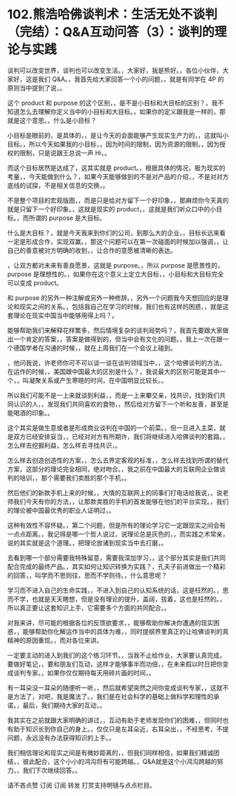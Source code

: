 # 102.熊浩哈佛谈判术：生活无处不谈判（完结）：Q&A互动问答（3）：谈判的理论与实践

谈判可以改变世界，谈判也可以改变生活。，大家好，我是熊好。，各位小伙伴，大家好，这是我们 Q&A。，我首先给大家回答一个小的问题，，就是有同学在 4P 的原则当中提到了说，。

这个 product 和 purpose 的这个区别，，是不是小目标和大目标的区别？，我不知道怎么去理解你定义当中的小目标和大目标。，如果你的定义跟我是一样的，那就是这个意思。，什么是小目标？

小目标是眼前的，是具体的，，是让今天的会面能够产生现实生产力的，，这就叫小目标。，所以今天如果我的小目标，，因为时间的限制，因为资源的限制，，因为授权的限制，只是说跟王总说一声 Hi，。

而这个目标居然是达成了，这其实就是 product。，根据具体的情况，极为现实的考量，，今天能做到什么？，如果今天能够做到的不是对产品的介绍，，不是对对方底线的试探，不是相关信息的交换，。

不是整个项目的宏观版图，，而是只是给对方留下一个好印象，，那麻烦你今天真的就是只留下一个好印象。，这就是现实的 product，，这就是我们听众口中的小目标。，而所谓的 purpose 是大目标。

什么是大目标？，就是今天我来到你们的公司，到那么大的企业，，目标长远来看一定是形成合作，实现双赢。，那这个问题可以在第一次碰面的时候加以强调，，让自己的善意被对方明确的收到，，让合作的意愿被清晰的表达。

，让双方都对未来有善良愿景，这就是 purpose。，所以 purpose 是愿景性的，purpose 是理想性的。，如果你在这个意义上定立大目标，，小目标和大目标完全可以变成 product。

和 purpose 的另外一种注解或另外一种修辞。，另外一个问题我今天想回应的是理论和现实之间的关系。，包括我自己在学习的时候，我们也有这样的困惑，，就是这套理论在现实中国当中能够用得上吗？。

能够帮助我们来解释花样繁多，然后情境复杂的谈判局势吗？，我首先要跟大家做出一个肯定的答案，，答案是做得到的，但当中会有文化的问题。，我上一次在跟一个德国学者在沟通的时候，，就在上周我们在一个会议上碰到。

，他问我说，许老师你可不可以谈一谈在谈判领域当中，，这个哈佛谈判的方法，在运作的时候，，美国跟中国最大的区别是什么？，我说最大的区别可能是其中一个，，叫凝聚关系或产生寒暄的时间，在中国明显比较长。。

所以我们可能不是一上来就谈到利益，，而是一上来攀交亲，找共识，找到我们共同认识的人，，发现我们共同喜欢的食物，，然后给对方留下一个听和友善，甚至是能喝酒的印象。。

这个其实是做生意或者是形成商业谈判在中国的一个前菜。，但一旦进入主菜，就是双方已经安排妥当，，已经对对方有所期许，我们将继续进入哈佛谈判的套路。，怎么样去挖掘利益，怎么样去寻找共识，。

怎么样去创造创造性的方案，，怎么去界定客观的标准，，怎么样去找到所谓的替代方案，这部分的理论完全相同，绝对吻合。，我之前在中国最大的互联网企业做谈判的培训，，那个需要我们卖胜的那个手机，。

然后他们的新款手机上来的时候，，大情的互联网上的同事们打电话给我说，，说老师我们今天有你的方法，，让那款卖胜的手机的首发能够在他们的平台实现。，我们的理论被中国最优秀的职业人证明过，。

这种有效性不容怀疑。，第二个问题，但是所有的理论学习它一定跟现实之间会有一点点距离。，我记得是哪一个哲人说过，说理论总是灰色的，，而实践之术常亲，说的其实就是这个道理。，把理论放诸到现实当中去打磨，。

去看到哪一个部分需要我特殊留意，需要我深加学习，，这个部分其实是我们共同配合完成的最终产品。，其实如何让知识转换为实践？，孔夫子前进做出一个精彩的回答，，叫学而不思则往，思而不学则待。，什么意思呢？

学习而不进入自己的生命实践，，不进入到自己的认知系统的话，这是枉然的。，思而不学，也就是天天瞎想，但是没有理论的提升，盖阔，拔着，这也是枉然的。，所以真正要让这套知识上手，它需要多个方面的共同配合。。

对我来讲，尽可能的根据各位的反馈欲要求，，能够帮助你解决你遭遇的现实困惑，，能够帮助你化解运作当中的具体为难，，同时提纲界里真正的让哈佛谈判的真精神的原因重现。，而对各位来讲。

一定要主动的进入到我们的这个练习环节。，当我不止给作业，大家要认真完成，要做好笔记，，要和朋友们互动，这样才能够事半而功倍，，在未来假以时日把你变成谈判专家。，如果你仅仅期待每天用碎片画的时间，。

有一耳朵没一耳朵的随便听一听，，然后就希望突然之间你变成谈判专家，，这就不是方法了，对吧，我是魔法了。，我们是在社会科学的基础上做科学和理性的承诺。，最后，我们期待大家的互动，。

我其实在之前就跟大家明确的讲过，，互动有助于老师发现你们的困难，，但同时也有助于知识长到你自己的身上。，仅仅只是左耳朵近，右耳朵出，，不经思考，不提问题，永远没有办法获得知识的上手。。

我们相信理论和现实之间是有微妙距离的，，但我们同样相信，如果我们精诚团结，，彼此配合，这个小小的鸿沟将有可能跨越。，Q&A就是这个小鸿沟跨越的努力。，我们下次继续回答。。

请不吝点赞 订阅 订阅 转发 打赏支持明镜与点点栏目。
